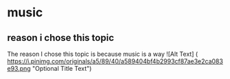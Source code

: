# music
## reason i chose this topic 
The reason I chose this topic is because music is a way 
![Alt Text] ( https://i.pinimg.com/originals/a5/89/40/a589404bf4b2993cf87ae3e2ca083e93.png "Optional Title Text")

